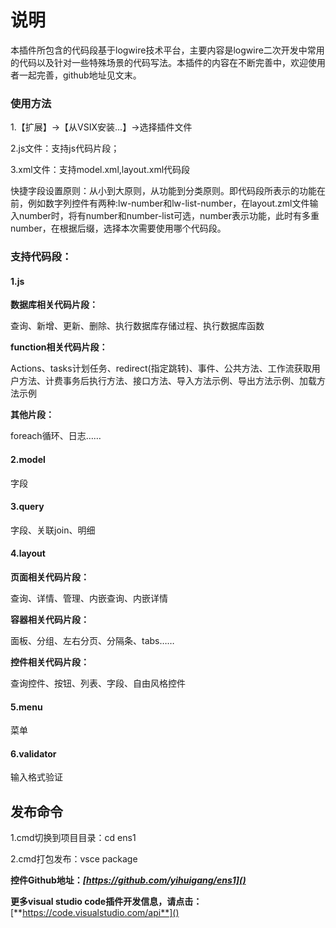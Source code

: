 # 说明

本插件所包含的代码段基于logwire技术平台，主要内容是logwire二次开发中常用的代码以及针对一些特殊场景的代码写法。本插件的内容在不断完善中，欢迎使用者一起完善，github地址见文末。

### 使用方法

1.【扩展】->【从VSIX安装...】->选择插件文件

2.js文件：支持js代码片段；

3.xml文件：支持model.xml,layout.xml代码段

快捷字段设置原则：从小到大原则，从功能到分类原则。即代码段所表示的功能在前，例如数字列控件有两种:lw-number和lw-list-number，在layout.zml文件输入number时，将有number和number-list可选，number表示功能，此时有多重number，在根据后缀，选择本次需要使用哪个代码段。

### 支持代码段：

#### 1.js

**数据库相关代码片段：**

查询、新增、更新、删除、执行数据库存储过程、执行数据库函数

**function相关代码片段：**

Actions、tasks计划任务、redirect(指定跳转)、事件、公共方法、工作流获取用户方法、计费事务后执行方法、接口方法、导入方法示例、导出方法示例、加载方法示例

**其他片段：**

foreach循环、日志……

#### 2.model

字段

#### 3.query

字段、关联join、明细

#### 4.layout

**页面相关代码片段：**

查询、详情、管理、内嵌查询、内嵌详情

**容器相关代码片段：**

面板、分组、左右分页、分隔条、tabs……

**控件相关代码片段：**

查询控件、按钮、列表、字段、自由风格控件

#### 5.menu

菜单

#### 6.validator

输入格式验证

## 发布命令

1.cmd切换到项目目录：cd ens1

2.cmd打包发布：vsce package

**控件Github地址：*[https://github.com/yihuigang/ens1]()***

**更多visual studio code插件开发信息，请点击：**[**https://code.visualstudio.com/api**]()
